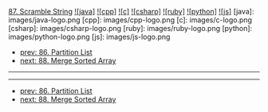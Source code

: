[87. Scramble String](https://leetcode.com/problems/scramble-string/)
[![java]](https://github.com/leetcode-study-group/leetcode-java-solutions/blob/master/087-scramble-string.md)
[![cpp]](https://github.com/leetcode-study-group/leetcode-cpp-solutions/blob/master/087-scramble-string.md)
[![c]](https://github.com/leetcode-study-group/leetcode-c-solutions/blob/master/087-scramble-string.md)
[![csharp]](https://github.com/leetcode-study-group/leetcode-csharp-solutions/blob/master/087-scramble-string.md)
[![ruby]](https://github.com/leetcode-study-group/leetcode-ruby-solutions/blob/master/087-scramble-string.md)
[![python]](https://github.com/leetcode-study-group/leetcode-python-solutions/blob/master/087-scramble-string.md)
[![js]](https://github.com/leetcode-study-group/leetcode-js-solutions/blob/master/087-scramble-string.md)
[java]: images/java-logo.png
[cpp]: images/cpp-logo.png
[c]: images/c-logo.png
[csharp]: images/csharp-logo.png
[ruby]: images/ruby-logo.png
[python]: images/python-logo.png
[js]: images/js-logo.png

- [prev: 86. Partition List](086-partition-list.md)
- [next: 88. Merge Sorted Array](088-merge-sorted-array.md)

---


---

- [prev: 86. Partition List](086-partition-list.md)
- [next: 88. Merge Sorted Array](088-merge-sorted-array.md)
